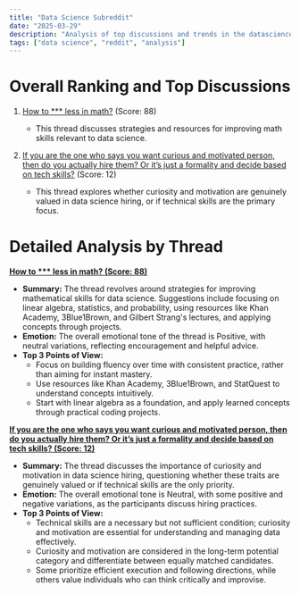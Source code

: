 ```yaml
---
title: "Data Science Subreddit"
date: "2025-03-29"
description: "Analysis of top discussions and trends in the datascience subreddit"
tags: ["data science", "reddit", "analysis"]
---
```


# Overall Ranking and Top Discussions
1.  [How to *** less in math?](https://www.reddit.com/r/datascience/comments/1jma2jy/how_to_suck_less_in_math/) (Score: 88)
    *   This thread discusses strategies and resources for improving math skills relevant to data science.

2.  [If you are the one who says you want curious and motivated person, then do you actually hire them? Or it’s just a formality and decide based on tech skills?](https://www.reddit.com/r/datascience/comments/1jm4yzm/if_you_are_the_one_who_says_you_want_curious_and/) (Score: 12)
    *   This thread explores whether curiosity and motivation are genuinely valued in data science hiring, or if technical skills are the primary focus.

# Detailed Analysis by Thread
**[How to *** less in math? (Score: 88)](https://www.reddit.com/r/datascience/comments/1jma2jy/how_to_suck_less_in_math/)**
*  **Summary:** The thread revolves around strategies for improving mathematical skills for data science. Suggestions include focusing on linear algebra, statistics, and probability, using resources like Khan Academy, 3Blue1Brown, and Gilbert Strang's lectures, and applying concepts through projects.
*  **Emotion:** The overall emotional tone of the thread is Positive, with neutral variations, reflecting encouragement and helpful advice.
*  **Top 3 Points of View:**
    *   Focus on building fluency over time with consistent practice, rather than aiming for instant mastery.
    *   Use resources like Khan Academy, 3Blue1Brown, and StatQuest to understand concepts intuitively.
    *   Start with linear algebra as a foundation, and apply learned concepts through practical coding projects.

**[If you are the one who says you want curious and motivated person, then do you actually hire them? Or it’s just a formality and decide based on tech skills? (Score: 12)](https://www.reddit.com/r/datascience/comments/1jm4yzm/if_you_are_the_one_who_says_you_want_curious_and/)**
*  **Summary:** The thread discusses the importance of curiosity and motivation in data science hiring, questioning whether these traits are genuinely valued or if technical skills are the only priority.
*  **Emotion:** The overall emotional tone is Neutral, with some positive and negative variations, as the participants discuss hiring practices.
*  **Top 3 Points of View:**
    *   Technical skills are a necessary but not sufficient condition; curiosity and motivation are essential for understanding and managing data effectively.
    *   Curiosity and motivation are considered in the long-term potential category and differentiate between equally matched candidates.
    *   Some prioritize efficient execution and following directions, while others value individuals who can think critically and improvise.
